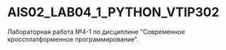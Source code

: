 # AIS02_LAB04_1_PYTHON_VTIP302
Лабораторная работа №4-1 по дисциплине "Современное кроссплатформенное программирование".
